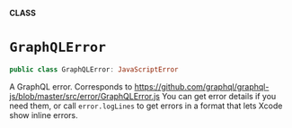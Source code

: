 **CLASS**

# `GraphQLError`

```swift
public class GraphQLError: JavaScriptError
```

A GraphQL error.
Corresponds to https://github.com/graphql/graphql-js/blob/master/src/error/GraphQLError.js
You can get error details if you need them, or call `error.logLines` to get errors in a format that lets Xcode show inline errors.
